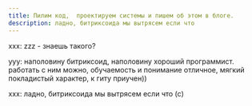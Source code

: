 ```yaml
---
title: Пилим код,  проектируем системы и пишем об этом в блоге.
description: ладно, битриксоида мы вытрясем если что
---
```


xxx: zzz - знаешь такого?

yyy: наполовину битриксоид, наполовину хороший программист. работать с ним можно, обучаемость и понимание отличное, мягкий покладистый характер, к гиту приучен))

xxx: ладно, битриксоида мы вытрясем если что  (с)